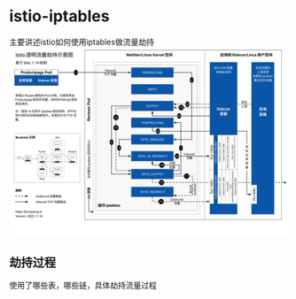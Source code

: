 # istio-iptables
主要讲述istio如何使用iptables做流量劫持
![istio-iptables](./images/istio-iptables.svg)

## 劫持过程
使用了哪些表，哪些链，具体劫持流量过程
